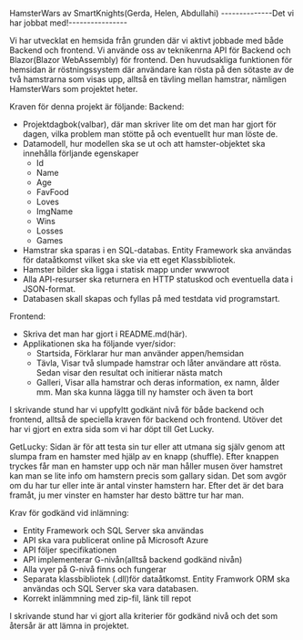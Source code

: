 HamsterWars av SmartKnights(Gerda, Helen, Abdullahi)
--------------Det vi har jobbat med!----------------

Vi har utvecklat en hemsida från grunden där vi aktivt jobbade med både Backend och frontend.
Vi använde oss av teknikenrna API för Backend och Blazor(Blazor WebAssembly) för frontend.
Den huvudsakliga funktionen för hemsidan är röstningssystem där användare kan rösta på den sötaste av de
två hamstrarna som visas upp, alltså en tävling mellan hamstrar, nämligen HamsterWars som projektet heter.

Kraven för denna projekt är följande:
Backend:
- Projektdagbok(valbar), där man skriver lite om det man har gjort för dagen,
    vilka problem man stötte på och eventuellt hur man löste de.
- Datamodell, hur modellen ska se ut och att hamster-objektet ska innehålla förljande egenskaper
    - Id
    - Name
    - Age
    - FavFood
    - Loves
    - ImgName
    - Wins
    - Losses
    - Games
- Hamstrar ska sparas i en SQL-databas. Entity Framework ska användas för dataåtkomst vilket ska ske via ett eget Klassbibliotek.
- Hamster bilder ska ligga i statisk mapp under wwwroot
- Alla API-resurser ska returnera en HTTP statuskod och eventuella data i JSON-format.
- Databasen skall skapas och fyllas på med testdata vid programstart.

Frontend:
- Skriva det man har gjort i README.md(här).
- Applikationen ska ha följande vyer/sidor:
    - Startsida, Förklarar hur man använder appen/hemsidan
    - Tävla, Visar två slumpade hamstrar och låter användare att rösta. Sedan visar den resultat och initierar nästa match
    - Galleri, Visar alla hamstrar och deras information, ex namn, ålder mm. Man ska kunna lägga till ny hamster och även ta bort

I skrivande stund har vi uppfyltt godkänt nivå för både backend och frontend, alltså de speciella kraven för backend och frontend.
Utöver det har vi gjort en extra sida som vi har döpt till Get Lucky.

GetLucky:
Sidan är för att testa sin tur eller att utmana sig själv genom att slumpa fram en
hamster med hjälp av en knapp (shuffle). Efter knappen tryckes får man en hamster upp och när man håller musen över
hamstret kan man se lite info om hamstern precis som gallary sidan.
Det som avgör om du har tur eller inte är antal vinster hamstern har. Efter det är det bara framåt, ju mer vinster en hamster
har desto bättre tur har man.

Krav för godkänd vid inlämning:
- Entity Framework och SQL Server ska användas
- API ska vara publicerat online på Microsoft Azure
- API följer specifikationen
- API implementerar G-nivån(alltså backend godkänd nivån)
- Alla vyer på G-nivå finns och fungerar
- Separata klassbibliotek (.dll)för dataåtkomst. Entity Framwork ORM ska användas och SQL Server ska vara databasen.
- Korrekt inlämmning med zip-fil, länk till repot

I skrivande stund har vi gjort alla kriterier för godkänd nivå och det som återsår är att lämna in projektet.
